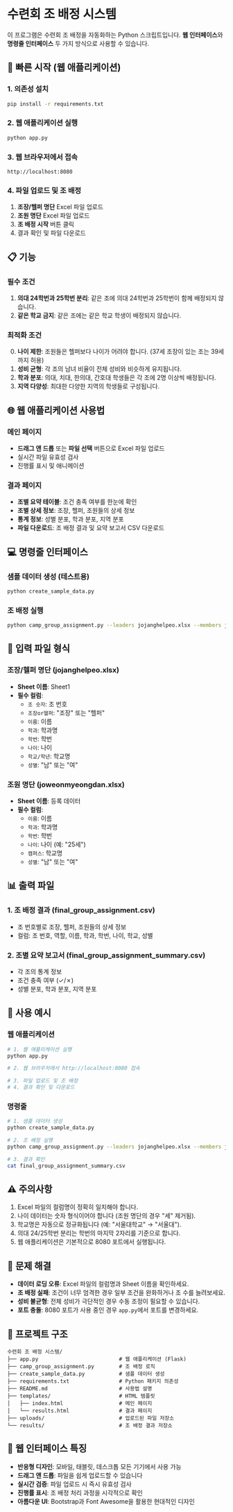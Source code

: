 # 수련회 조 배정 시스템

이 프로그램은 수련회 조 배정을 자동화하는 Python 스크립트입니다. **웹 인터페이스**와 **명령줄 인터페이스** 두 가지 방식으로 사용할 수 있습니다.

## 🚀 빠른 시작 (웹 애플리케이션)

### 1. 의존성 설치
```bash
pip install -r requirements.txt
```

### 2. 웹 애플리케이션 실행
```bash
python app.py
```

### 3. 웹 브라우저에서 접속
```
http://localhost:8080
```

### 4. 파일 업로드 및 조 배정
1. **조장/헬퍼 명단** Excel 파일 업로드
2. **조원 명단** Excel 파일 업로드
3. **조 배정 시작** 버튼 클릭
4. 결과 확인 및 파일 다운로드

## 📋 기능

### 필수 조건
1. **의대 24학번과 25학번 분리**: 같은 조에 의대 24학번과 25학번이 함께 배정되지 않습니다.
2. **같은 학교 금지**: 같은 조에는 같은 학교 학생이 배정되지 않습니다.

### 최적화 조건
0. **나이 제한**: 조원들은 헬퍼보다 나이가 어려야 합니다. (37세 조장이 있는 조는 39세까지 허용)
1. **성비 균형**: 각 조의 남녀 비율이 전체 성비와 비슷하게 유지됩니다.
2. **학과 분포**: 의대, 치대, 한의대, 간호대 학생들은 각 조에 2명 이상씩 배정됩니다.
3. **지역 다양성**: 최대한 다양한 지역의 학생들로 구성됩니다.

## 🌐 웹 애플리케이션 사용법

### 메인 페이지
- **드래그 앤 드롭** 또는 **파일 선택** 버튼으로 Excel 파일 업로드
- 실시간 파일 유효성 검사
- 진행률 표시 및 애니메이션

### 결과 페이지
- **조별 요약 테이블**: 조건 충족 여부를 한눈에 확인
- **조별 상세 정보**: 조장, 헬퍼, 조원들의 상세 정보
- **통계 정보**: 성별 분포, 학과 분포, 지역 분포
- **파일 다운로드**: 조 배정 결과 및 요약 보고서 CSV 다운로드

## 💻 명령줄 인터페이스

### 샘플 데이터 생성 (테스트용)
```bash
python create_sample_data.py
```

### 조 배정 실행
```bash
python camp_group_assignment.py --leaders jojanghelpeo.xlsx --members joweonmyeongdan.xlsx --out final_group_assignment.csv
```

## 📁 입력 파일 형식

### 조장/헬퍼 명단 (jojanghelpeo.xlsx)
- **Sheet 이름**: Sheet1
- **필수 컬럼**:
  - `조 숫자`: 조 번호
  - `조장or헬퍼`: "조장" 또는 "헬퍼"
  - `이름`: 이름
  - `학과`: 학과명
  - `학번`: 학번
  - `나이`: 나이
  - `학교/학년`: 학교명
  - `성별`: "남" 또는 "여"

### 조원 명단 (joweonmyeongdan.xlsx)
- **Sheet 이름**: 등록 데이터
- **필수 컬럼**:
  - `이름`: 이름
  - `학과`: 학과명
  - `학번`: 학번
  - `나이`: 나이 (예: "25세")
  - `캠퍼스`: 학교명
  - `성별`: "남" 또는 "여"

## 📊 출력 파일

### 1. 조 배정 결과 (final_group_assignment.csv)
- 조 번호별로 조장, 헬퍼, 조원들의 상세 정보
- 컬럼: 조 번호, 역할, 이름, 학과, 학번, 나이, 학교, 성별

### 2. 조별 요약 보고서 (final_group_assignment_summary.csv)
- 각 조의 통계 정보
- 조건 충족 여부 (✓/✗)
- 성별 분포, 학과 분포, 지역 분포

## 🎯 사용 예시

### 웹 애플리케이션
```bash
# 1. 웹 애플리케이션 실행
python app.py

# 2. 웹 브라우저에서 http://localhost:8080 접속

# 3. 파일 업로드 및 조 배정
# 4. 결과 확인 및 다운로드
```

### 명령줄
```bash
# 1. 샘플 데이터 생성
python create_sample_data.py

# 2. 조 배정 실행
python camp_group_assignment.py --leaders jojanghelpeo.xlsx --members joweonmyeongdan.xlsx --out final_group_assignment.csv

# 3. 결과 확인
cat final_group_assignment_summary.csv
```

## ⚠️ 주의사항

1. Excel 파일의 컬럼명이 정확히 일치해야 합니다.
2. 나이 데이터는 숫자 형식이어야 합니다 (조원 명단의 경우 "세" 제거됨).
3. 학교명은 자동으로 정규화됩니다 (예: "서울대학교" → "서울대").
4. 의대 24/25학번 분리는 학번의 마지막 2자리를 기준으로 합니다.
5. 웹 애플리케이션은 기본적으로 8080 포트에서 실행됩니다.

## 🔧 문제 해결

- **데이터 로딩 오류**: Excel 파일의 컬럼명과 Sheet 이름을 확인하세요.
- **조 배정 실패**: 조건이 너무 엄격한 경우 일부 조건을 완화하거나 조 수를 늘려보세요.
- **성비 불균형**: 전체 성비가 극단적인 경우 수동 조정이 필요할 수 있습니다.
- **포트 충돌**: 8080 포트가 사용 중인 경우 `app.py`에서 포트를 변경하세요.

## 📁 프로젝트 구조

```
수련회 조 배정 시스템/
├── app.py                          # 웹 애플리케이션 (Flask)
├── camp_group_assignment.py        # 조 배정 로직
├── create_sample_data.py           # 샘플 데이터 생성
├── requirements.txt                # Python 패키지 의존성
├── README.md                       # 사용법 설명
├── templates/                      # HTML 템플릿
│   ├── index.html                  # 메인 페이지
│   └── results.html                # 결과 페이지
├── uploads/                        # 업로드된 파일 저장소
└── results/                        # 조 배정 결과 저장소
```

## 🎨 웹 인터페이스 특징

- **반응형 디자인**: 모바일, 태블릿, 데스크톱 모든 기기에서 사용 가능
- **드래그 앤 드롭**: 파일을 쉽게 업로드할 수 있습니다
- **실시간 검증**: 파일 업로드 시 즉시 유효성 검사
- **진행률 표시**: 조 배정 처리 과정을 시각적으로 확인
- **아름다운 UI**: Bootstrap과 Font Awesome을 활용한 현대적인 디자인 